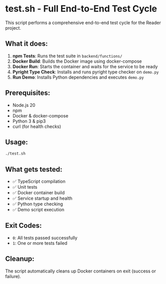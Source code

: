 # test.sh - Full End-to-End Test Cycle

This script performs a comprehensive end-to-end test cycle for the Reader project.

## What it does:

1. **npm Tests**: Runs the test suite in `backend/functions/`
2. **Docker Build**: Builds the Docker image using docker-compose
3. **Docker Run**: Starts the container and waits for the service to be ready
4. **Pyright Type Check**: Installs and runs pyright type checker on `demo.py`
5. **Run Demo**: Installs Python dependencies and executes `demo.py`

## Prerequisites:

- Node.js 20
- npm
- Docker & docker-compose
- Python 3 & pip3
- curl (for health checks)

## Usage:

```bash
./test.sh
```

## What gets tested:

- ✅ TypeScript compilation
- ✅ Unit tests
- ✅ Docker container build
- ✅ Service startup and health
- ✅ Python type checking
- ✅ Demo script execution

## Exit Codes:

- `0`: All tests passed successfully
- `1`: One or more tests failed

## Cleanup:

The script automatically cleans up Docker containers on exit (success or failure).
